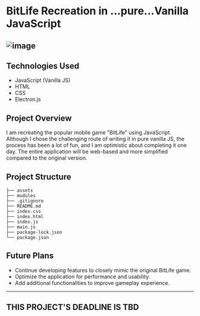 # BitLife Recreation in ...pure...Vanilla JavaScript
![image](https://github.com/AaronGulman/JS-game-text-/assets/81993286/cdebfd4e-0723-4e57-99fe-74ff7b79dffc)
---

## Technologies Used
- JavaScript (Vanilla JS)
- HTML
- CSS
- Electron.js

## Project Overview
I am recreating the popular mobile game "BitLife" using JavaScript. Although I chose the challenging route of writing it in pure vanilla JS, the process has been a lot of fun, and I am optimistic about completing it one day. The entire application will be web-based and more simplified compared to the original version.

## Project Structure
```
├── assets
├── modules
├── .gitignore
├── README.md
├── index.css
├── index.html
├── index.js
├── main.js
├── package-lock.json
└── package.json
```

## Future Plans
- Continue developing features to closely mimic the original BitLife game.
- Optimize the application for performance and usability.
- Add additional functionalities to improve gameplay experience.
---

## THIS PROJECT'S DEADLINE IS TBD

